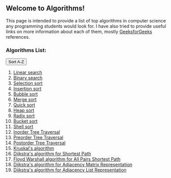 ## Welcome to Algorithms!

This page is intended to provide a list of top algorithms in computer science any programming students would look for. I have also tried to provide useful links on more information about each of them, mostly <a href="https://www.geeksforgeeks.org/" target="_blank">GeeksforGeeks</a> references.

### Algorithms List:
<button onclick="sortList()">Sort A-Z</button>

<ol id="id01">
  <li><a href="https://www.geeksforgeeks.org/linear-search/" target="_blank">Linear search</a></li>
  <li><a href="http://geeksquiz.com/binary-search/" target="_blank">Binary search</a></li>  
  <li><a href="http://geeksquiz.com/selection-sort/" target="_blank">Selection sort</a></li>
  <li><a href="http://geeksquiz.com/insertion-sort/" target="_blank">Insertion sort</a></li>
  <li><a href="http://geeksquiz.com/bubble-sort/" target="_blank">Bubble sort</a></li>
  <li><a href="http://geeksquiz.com/merge-sort/" target="_blank">Merge sort</a></li>
  <li><a href="http://geeksquiz.com/quick-sort/" target="_blank">Quick sort</a></li>
  <li><a href="http://geeksquiz.com/heap-sort/" target="_blank">Heap sort</a></li>
  <li><a href="https://www.geeksforgeeks.org/radix-sort/" target="_blank">Radix sort</a></li>
  <li><a href="https://www.geeksforgeeks.org/bucket-sort-2/" target="_blank">Bucket sort</a></li>
  <li><a href="https://www.geeksforgeeks.org/shellsort/" target="_blank">Shell sort</a></li>
  <li><a href="https://www.geeksforgeeks.org/tree-traversals-inorder-preorder-and-postorder/" target="_blank">Inorder Tree Traversal</a></li>
  <li><a href="https://www.geeksforgeeks.org/tree-traversals-inorder-preorder-and-postorder/" target="_blank">Preorder Tree Traversal</a></li>
  <li><a href="https://www.geeksforgeeks.org/tree-traversals-inorder-preorder-and-postorder/" target="_blank">Postorder Tree Traversal</a></li>  
  <li><a href="https://www.geeksforgeeks.org/kruskals-minimum-spanning-tree-algorithm-greedy-algo-2/" target="_blank">Kruskal's algorithm</a></li>
  <li><a href="https://www.geeksforgeeks.org/dijkstras-shortest-path-algorithm-greedy-algo-7/" target="_blank">Dijkstra's algorithm for Shortest Path</a></li>
  <li><a href="https://www.geeksforgeeks.org/floyd-warshall-algorithm-dp-16/" target="_blank">Floyd Warshall algorithm for All Pairs Shortest Path</a></li>
  <li><a href="https://www.geeksforgeeks.org/prims-minimum-spanning-tree-mst-greedy-algo-5/" target="_blank">Dijkstra's algorithm for Adjacency Matrix Representation</a></li>
  <li><a href="https://www.geeksforgeeks.org/dijkstras-algorithm-for-adjacency-list-representation-greedy-algo-8/" target="_blank">Dijkstra's algorithm for Adjacency List Representation</a></li>
</ol>

<script>
// Reference: this script is from https://www.w3schools.com/howto/howto_js_sort_list.asp
function sortList() {
  var list, i, switching, b, shouldSwitch;
  list = document.getElementById("id01");
  switching = true;
  /* Make a loop that will continue until
  no switching has been done: */
  while (switching) {
    // Start by saying: no switching is done:
    switching = false;
    b = list.getElementsByTagName("LI");
    // Loop through all list items:
    for (i = 0; i < (b.length - 1); i++) {
      // Start by saying there should be no switching:
      shouldSwitch = false;
      /* Check if the next item should
      switch place with the current item: */
      if (b[i].innerHTML.toLowerCase() > b[i + 1].innerHTML.toLowerCase()) {
        /* If next item is alphabetically lower than current item,
        mark as a switch and break the loop: */
        shouldSwitch = true;
        break;
      }
    }
    if (shouldSwitch) {
      /* If a switch has been marked, make the switch
      and mark the switch as done: */
      b[i].parentNode.insertBefore(b[i + 1], b[i]);
      switching = true;
    }
  }
}
</script>

